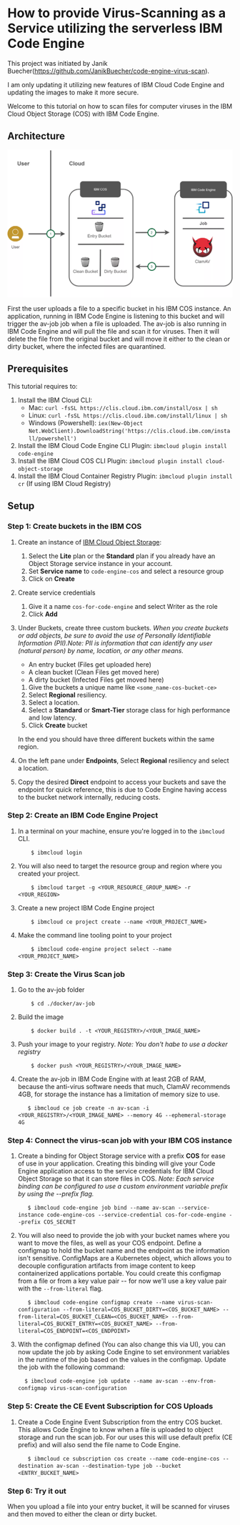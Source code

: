 # How to provide Virus-Scanning as a Service utilizing the serverless IBM Code Engine

This project was initiated by Janik Buecher(https://github.com/JanikBuecher/code-engine-virus-scan).

I am only updating it utilizing new features of IBM Cloud Code Engine and updating the images to make it more secure.

Welcome to this tutorial on how to scan files for computer viruses in the IBM Cloud Object Storage (COS) with IBM Code Engine.

## Architecture

<img src="images/architecture.jpg" alt="drawing"/>

First the user uploads a file to a specific bucket in his IBM COS instance. An application, running in IBM Code Engine is listening to this bucket and will trigger the av-job job when a file is uploaded.
The av-job is also running in IBM Code Engine and will pull the file and scan it for viruses. Then it will delete the file from the original bucket and will move it either to the clean or dirty bucket, where the infected files are quarantined.

## Prerequisites

This tutorial requires to:

1. Install the IBM Cloud CLI:
   - Mac: `curl -fsSL https://clis.cloud.ibm.com/install/osx | sh`
   - Linux: `curl -fsSL https://clis.cloud.ibm.com/install/linux | sh`
   - Windows (Powershell): `iex(New-Object Net.WebClient).DownloadString('https://clis.cloud.ibm.com/install/powershell')`
2. Install the IBM Cloud Code Engine CLI Plugin: `ibmcloud plugin install code-engine`
3. Install the IBM Cloud COS CLI Plugin: `ibmcloud plugin install cloud-object-storage`
4. Install the IBM Cloud Container Registry Plugin: `ibmcloud plugin install cr` (If using IBM Cloud Registry)

## Setup

### Step 1: Create buckets in the IBM COS

1. Create an instance of [IBM Cloud Object Storage](https://cloud.ibm.com/catalog/services/cloud-object-storage):
   1. Select the **Lite** plan or the **Standard** plan if you already have an Object Storage service instance in your account.
   2. Set **Service name** to `code-engine-cos` and select a resource group
   3. Click on **Create**
2. Create service credentials

   1. Give it a name `cos-for-code-engine` and select Writer as the role
   2. Click **Add**

3. Under Buckets, create three custom buckets. _When you create buckets or add objects, be sure to avoid the use of Personally Identifiable Information (PII).Note: PII is information that can identify any user (natural person) by name, location, or any other means._

   - An entry bucket (Files get uploaded here)
   - A clean bucket (Clean Files get moved here)
   - A dirty bucket (Infected Files get moved here)

   1. Give the buckets a unique name like `<some_name-cos-bucket-ce>`
   2. Select **Regional** resiliency.
   3. Select a location.
   4. Select a **Standard** or **Smart-Tier** storage class for high performance and low latency.
   5. Click **Create** bucket

   In the end you should have three different buckets within the same region.

4. On the left pane under **Endpoints**, Select **Regional** resiliency and select a location.
5. Copy the desired **Direct** endpoint to access your buckets and save the endpoint for quick reference, this is due to Code Engine having access to the bucket network internally, reducing costs.

### Step 2: Create an IBM Code Engine Project

1. In a terminal on your machine, ensure you're logged in to the `ibmcloud` CLI.
   ```console
       $ ibmcloud login
   ```
2. You will also need to target the resource group and region where you created your project.
   ```console
       $ ibmcloud target -g <YOUR_RESOURCE_GROUP_NAME> -r <YOUR_REGION>
   ```
3. Create a new project IBM Code Engine project
   ```console
       $ ibmcloud ce project create --name <YOUR_PROJECT_NAME>
   ```
4. Make the command line tooling point to your project
   ```console
       $ ibmcloud code-engine project select --name <YOUR_PROJECT_NAME>
   ```

### Step 3: Create the Virus Scan job

1. Go to the av-job folder
   ```console
       $ cd ./docker/av-job
   ```
2. Build the image
   ```console
       $ docker build . -t <YOUR_REGISTRY>/<YOUR_IMAGE_NAME>
   ```
3. Push your image to your registry. _Note: You don't habe to use a docker registry_
   ```console
       $ docker push <YOUR_REGISTRY>/<YOUR_IMAGE_NAME>
   ```
4. Create the av-job in IBM Code Engine with at least 2GB of RAM, because the anti-virus software needs that much, ClamAV recommends 4GB, for storage the instance has a limitation of memory size to use.
   ```console
      $ ibmcloud ce job create -n av-scan -i <YOUR_REGISTRY>/<YOUR_IMAGE_NAME> --memory 4G --ephemeral-storage 4G
   ```

### Step 4: Connect the virus-scan job with your IBM COS instance

1. Create a binding for Object Storage service with a prefix **COS** for ease of use in your application. Creating this binding will give your Code Engine application access to the service credentials for IBM Cloud Object Storage so that it can store files in COS. _Note: Each service binding can be configured to use a custom environment variable prefix by using the --prefix flag._
   ```console
      $ ibmcloud code-engine job bind --name av-scan --service-instance code-engine-cos --service-credential cos-for-code-engine --prefix COS_SECRET
   ```
2. You will also need to provide the job with your bucket names where you want to move the files, as well as your COS endpoint. Define a configmap to hold the bucket name and the endpoint as the information isn't sensitive. ConfigMaps are a Kubernetes object, which allows you to decouple configuration artifacts from image content to keep containerized applications portable. You could create this configmap from a file or from a key value pair -- for now we'll use a key value pair with the `--from-literal` flag.
   ```console
      $ ibmcloud code-engine configmap create --name virus-scan-configuration --from-literal=COS_BUCKET_DIRTY=<COS_BUCKET_NAME> --from-literal=COS_BUCKET_CLEAN=<COS_BUCKET_NAME> --from-literal=COS_BUCKET_ENTRY=<COS_BUCKET_NAME> --from-literal=COS_ENDPOINT=<COS_ENDPOINT>
   ```
3. With the configmap defined (You can also change this via UI), you can now update the job by asking Code Engine to set environment variables in the runtime of the job based on the values in the configmap. Update the job with the following command:
   ```console
     $ ibmcloud code-engine job update --name av-scan --env-from-configmap virus-scan-configuration
   ```
### Step 5: Create the CE Event Subscription for COS Uploads

1. Create a Code Engine Event Subscription from the entry COS bucket. This allows Code Engine to know when a file is uploaded to object storage and run the scan job. For our uses this will use default prefix (CE prefix) and will also send the file name to Code Engine.
   ```console
      $ ibmcloud ce subscription cos create --name code-engine-cos --destination av-scan --destination-type job --bucket <ENTRY_BUCKET_NAME>
   ```

### Step 6: Try it out

When you upload a file into your entry bucket, it will be scanned for viruses and then moved to either the clean or dirty bucket.
